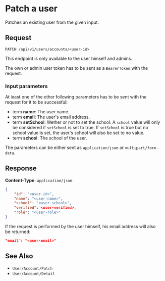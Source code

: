 # Patch a user

Patches an existing user from the given input.

## Request

    PATCH /api/v1/users/accounts/<user-id>

This endpoint is only available to the user himself and admins.

The own or admin user token has to be sent as a `BearerToken` with the request.

### Input parameters

At least one of the other following parameters has to be sent with the request for it to be successful:  

- term **name**: The user name. 
- term **email**: The user's email address.
- term **setSchool**: Wether or not to set the school. A `school` value will only be considered if `setSchool` is set to true. If `setSchool` is true but no school value is set, the user's school will also be set to no value. 
- term **school**: The school of the user.

The parameters can be either sent as `application/json` or `multipart/form-data`.

## Response

**Content-Type**: `application/json`

```json
{
    "id": "<user-id>",
    "name": "<user-name>",
    "school": "<user-school>",
    "verified": <user-verified>,
    "role": "<user-role>"
}
```

If the request is performed by the user himself, his email address will also be returned:

```json
"email": "<user-email>"
```

## See Also

* ``User/Account/Patch``
* ``User/Account/Detail``
